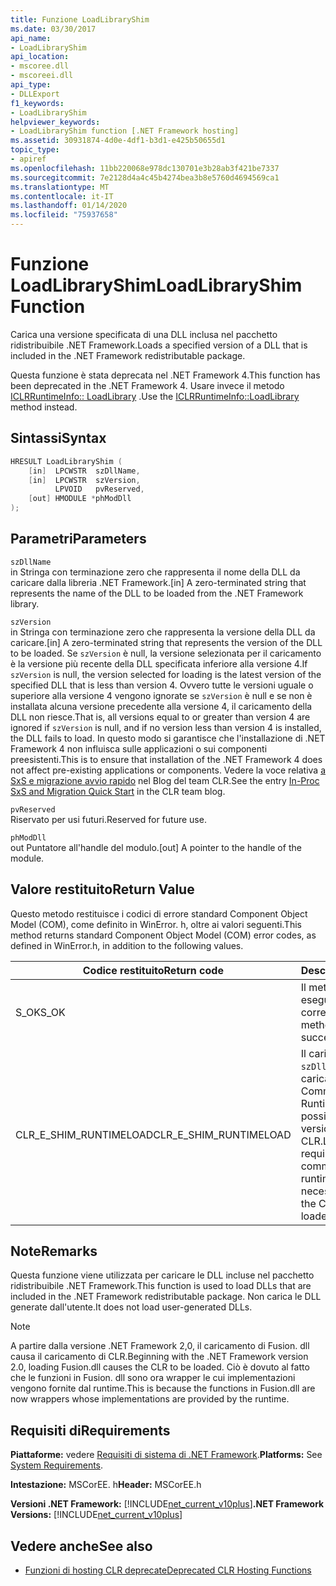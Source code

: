 ```yaml
---
title: Funzione LoadLibraryShim
ms.date: 03/30/2017
api_name:
- LoadLibraryShim
api_location:
- mscoree.dll
- mscoreei.dll
api_type:
- DLLExport
f1_keywords:
- LoadLibraryShim
helpviewer_keywords:
- LoadLibraryShim function [.NET Framework hosting]
ms.assetid: 30931874-4d0e-4df1-b3d1-e425b50655d1
topic_type:
- apiref
ms.openlocfilehash: 11bb220068e978dc130701e3b28ab3f421be7337
ms.sourcegitcommit: 7e2128d4a4c45b4274bea3b8e5760d4694569ca1
ms.translationtype: MT
ms.contentlocale: it-IT
ms.lasthandoff: 01/14/2020
ms.locfileid: "75937658"
---
```

# <a name="loadlibraryshim-function"></a><span data-ttu-id="a8be3-102">Funzione LoadLibraryShim</span><span class="sxs-lookup"><span data-stu-id="a8be3-102">LoadLibraryShim Function</span></span>
<span data-ttu-id="a8be3-103">Carica una versione specificata di una DLL inclusa nel pacchetto ridistribuibile .NET Framework.</span><span class="sxs-lookup"><span data-stu-id="a8be3-103">Loads a specified version of a DLL that is included in the .NET Framework redistributable package.</span></span>  
  
 <span data-ttu-id="a8be3-104">Questa funzione è stata deprecata nel .NET Framework 4.</span><span class="sxs-lookup"><span data-stu-id="a8be3-104">This function has been deprecated in the .NET Framework 4.</span></span> <span data-ttu-id="a8be3-105">Usare invece il metodo [ICLRRuntimeInfo:: LoadLibrary](../../../../docs/framework/unmanaged-api/hosting/iclrruntimeinfo-loadlibrary-method.md) .</span><span class="sxs-lookup"><span data-stu-id="a8be3-105">Use the [ICLRRuntimeInfo::LoadLibrary](../../../../docs/framework/unmanaged-api/hosting/iclrruntimeinfo-loadlibrary-method.md) method instead.</span></span>  
  
## <a name="syntax"></a><span data-ttu-id="a8be3-106">Sintassi</span><span class="sxs-lookup"><span data-stu-id="a8be3-106">Syntax</span></span>  
  
```cpp  
HRESULT LoadLibraryShim (  
    [in]  LPCWSTR  szDllName,  
    [in]  LPCWSTR  szVersion,  
          LPVOID   pvReserved,  
    [out] HMODULE *phModDll  
);  
```  
  
## <a name="parameters"></a><span data-ttu-id="a8be3-107">Parametri</span><span class="sxs-lookup"><span data-stu-id="a8be3-107">Parameters</span></span>  
 `szDllName`  
 <span data-ttu-id="a8be3-108">in Stringa con terminazione zero che rappresenta il nome della DLL da caricare dalla libreria .NET Framework.</span><span class="sxs-lookup"><span data-stu-id="a8be3-108">[in] A zero-terminated string that represents the name of the DLL to be loaded from the .NET Framework library.</span></span>  
  
 `szVersion`  
 <span data-ttu-id="a8be3-109">in Stringa con terminazione zero che rappresenta la versione della DLL da caricare.</span><span class="sxs-lookup"><span data-stu-id="a8be3-109">[in] A zero-terminated string that represents the version of the DLL to be loaded.</span></span> <span data-ttu-id="a8be3-110">Se `szVersion` è null, la versione selezionata per il caricamento è la versione più recente della DLL specificata inferiore alla versione 4.</span><span class="sxs-lookup"><span data-stu-id="a8be3-110">If `szVersion` is null, the version selected for loading is the latest version of the specified DLL that is less than version 4.</span></span> <span data-ttu-id="a8be3-111">Ovvero tutte le versioni uguale o superiore alla versione 4 vengono ignorate se `szVersion` è null e se non è installata alcuna versione precedente alla versione 4, il caricamento della DLL non riesce.</span><span class="sxs-lookup"><span data-stu-id="a8be3-111">That is, all versions equal to or greater than version 4 are ignored if `szVersion` is null, and if no version less than version 4 is installed, the DLL fails to load.</span></span> <span data-ttu-id="a8be3-112">In questo modo si garantisce che l'installazione di .NET Framework 4 non influisca sulle applicazioni o sui componenti preesistenti.</span><span class="sxs-lookup"><span data-stu-id="a8be3-112">This is to ensure that installation of the .NET Framework 4 does not affect pre-existing applications or components.</span></span> <span data-ttu-id="a8be3-113">Vedere la voce relativa [a SxS e migrazione avvio rapido](https://devblogs.microsoft.com/dotnet/in-proc-sxs-and-migration-quick-start/) nel Blog del team CLR.</span><span class="sxs-lookup"><span data-stu-id="a8be3-113">See the entry [In-Proc SxS and Migration Quick Start](https://devblogs.microsoft.com/dotnet/in-proc-sxs-and-migration-quick-start/) in the CLR team blog.</span></span>  
  
 `pvReserved`  
 <span data-ttu-id="a8be3-114">Riservato per usi futuri.</span><span class="sxs-lookup"><span data-stu-id="a8be3-114">Reserved for future use.</span></span>  
  
 `phModDll`  
 <span data-ttu-id="a8be3-115">out Puntatore all'handle del modulo.</span><span class="sxs-lookup"><span data-stu-id="a8be3-115">[out] A pointer to the handle of the module.</span></span>  
  
## <a name="return-value"></a><span data-ttu-id="a8be3-116">Valore restituito</span><span class="sxs-lookup"><span data-stu-id="a8be3-116">Return Value</span></span>  
 <span data-ttu-id="a8be3-117">Questo metodo restituisce i codici di errore standard Component Object Model (COM), come definito in WinError. h, oltre ai valori seguenti.</span><span class="sxs-lookup"><span data-stu-id="a8be3-117">This method returns standard Component Object Model (COM) error codes, as defined in WinError.h, in addition to the following values.</span></span>  
  
|<span data-ttu-id="a8be3-118">Codice restituito</span><span class="sxs-lookup"><span data-stu-id="a8be3-118">Return code</span></span>|<span data-ttu-id="a8be3-119">Descrizione</span><span class="sxs-lookup"><span data-stu-id="a8be3-119">Description</span></span>|  
|-----------------|-----------------|  
|<span data-ttu-id="a8be3-120">S_OK</span><span class="sxs-lookup"><span data-stu-id="a8be3-120">S_OK</span></span>|<span data-ttu-id="a8be3-121">Il metodo è stato eseguito correttamente.</span><span class="sxs-lookup"><span data-stu-id="a8be3-121">The method completed successfully.</span></span>|  
|<span data-ttu-id="a8be3-122">CLR_E_SHIM_RUNTIMELOAD</span><span class="sxs-lookup"><span data-stu-id="a8be3-122">CLR_E_SHIM_RUNTIMELOAD</span></span>|<span data-ttu-id="a8be3-123">Il caricamento di `szDllName` richiede il caricamento del Common Language Runtime (CLR) e non è possibile caricare la versione necessaria di CLR.</span><span class="sxs-lookup"><span data-stu-id="a8be3-123">Loading `szDllName` requires loading the common language runtime (CLR), and the necessary version of the CLR cannot be loaded.</span></span>|  
  
## <a name="remarks"></a><span data-ttu-id="a8be3-124">Note</span><span class="sxs-lookup"><span data-stu-id="a8be3-124">Remarks</span></span>  
 <span data-ttu-id="a8be3-125">Questa funzione viene utilizzata per caricare le DLL incluse nel pacchetto ridistribuibile .NET Framework.</span><span class="sxs-lookup"><span data-stu-id="a8be3-125">This function is used to load DLLs that are included in the .NET Framework redistributable package.</span></span> <span data-ttu-id="a8be3-126">Non carica le DLL generate dall'utente.</span><span class="sxs-lookup"><span data-stu-id="a8be3-126">It does not load user-generated DLLs.</span></span>  
  
> [!NOTE]
> <span data-ttu-id="a8be3-127">A partire dalla versione .NET Framework 2,0, il caricamento di Fusion. dll causa il caricamento di CLR.</span><span class="sxs-lookup"><span data-stu-id="a8be3-127">Beginning with the .NET Framework version 2.0, loading Fusion.dll causes the CLR to be loaded.</span></span> <span data-ttu-id="a8be3-128">Ciò è dovuto al fatto che le funzioni in Fusion. dll sono ora wrapper le cui implementazioni vengono fornite dal runtime.</span><span class="sxs-lookup"><span data-stu-id="a8be3-128">This is because the functions in Fusion.dll are now wrappers whose implementations are provided by the runtime.</span></span>  
  
## <a name="requirements"></a><span data-ttu-id="a8be3-129">Requisiti di</span><span class="sxs-lookup"><span data-stu-id="a8be3-129">Requirements</span></span>  
 <span data-ttu-id="a8be3-130">**Piattaforme:** vedere [Requisiti di sistema di .NET Framework](../../../../docs/framework/get-started/system-requirements.md).</span><span class="sxs-lookup"><span data-stu-id="a8be3-130">**Platforms:** See [System Requirements](../../../../docs/framework/get-started/system-requirements.md).</span></span>  
  
 <span data-ttu-id="a8be3-131">**Intestazione:** MSCorEE. h</span><span class="sxs-lookup"><span data-stu-id="a8be3-131">**Header:** MSCorEE.h</span></span>  
  
 <span data-ttu-id="a8be3-132">**Versioni .NET Framework:** [!INCLUDE[net_current_v10plus](../../../../includes/net-current-v10plus-md.md)]</span><span class="sxs-lookup"><span data-stu-id="a8be3-132">**.NET Framework Versions:** [!INCLUDE[net_current_v10plus](../../../../includes/net-current-v10plus-md.md)]</span></span>  
  
## <a name="see-also"></a><span data-ttu-id="a8be3-133">Vedere anche</span><span class="sxs-lookup"><span data-stu-id="a8be3-133">See also</span></span>

- [<span data-ttu-id="a8be3-134">Funzioni di hosting CLR deprecate</span><span class="sxs-lookup"><span data-stu-id="a8be3-134">Deprecated CLR Hosting Functions</span></span>](../../../../docs/framework/unmanaged-api/hosting/deprecated-clr-hosting-functions.md)
